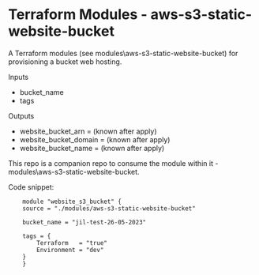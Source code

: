 # Terraform Modules - aws-s3-static-website-bucket

A Terraform modules (see modules\aws-s3-static-website-bucket) for provisioning a bucket web hosting.

Inputs
  - bucket_name
  - tags

Outputs
  - website_bucket_arn      = (known after apply)
  - website_bucket_domain   = (known after apply)
  - website_bucket_name     = (known after apply)

This repo is a companion repo to consume the module within it - modules\aws-s3-static-website-bucket.

Code snippet:
```
    module "website_s3_bucket" {
    source = "./modules/aws-s3-static-website-bucket"

    bucket_name = "jil-test-26-05-2023"

    tags = {
        Terraform   = "true"
        Environment = "dev"
    }
    }
```


